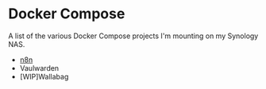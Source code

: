 # Docker Compose

A list of the various Docker Compose projects I'm mounting on my Synology NAS. 

- [n8n]()
- Vaulwarden
- [WIP]Wallabag

